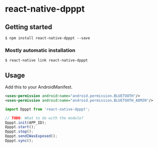 # react-native-dpppt

## Getting started

`$ npm install react-native-dpppt --save`

### Mostly automatic installation

`$ react-native link react-native-dpppt`

## Usage

Add this to your AndroidManifest.

```xml
<uses-permission android:name="android.permission.BLUETOOTH"/>
<uses-permission android:name="android.permission.BLUETOOTH_ADMIN"/>
```


```javascript
import Dpppt from 'react-native-dpppt';

// TODO: What to do with the module?
Dpppt.init(APP_ID);
Dpppt.start();
Dpppt.stop();
Dpppt.sendIWasExposed();
Dpppt.sync();
```

